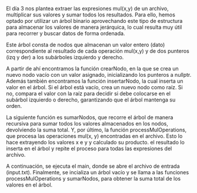 El día 3 nos plantea extraer las expresiones mul(x,y) de un archivo, multiplicar sus valores y sumar todos los resultados. Para ello, hemos optado por utilizar un árbol binario aprovechando este tipo de estructura para almacenar los valores de manera jerárquica, lo cual resulta muy útil para recorrer y buscar datos de forma ordenada.

Este árbol consta de nodos que almacenan un valor entero (dato) correspondiente al resultado de cada operación mul(x,y) y de dos punteros (izq y der) a los subárboles izquierdo y derecho.

A partir de ahí encontramos la función crearNodo, en la que se crea un nuevo nodo vacío con un valor asignado, inicializando los punteros a nullptr. Además también encontramos la función insertarNodo, la cual inserta un valor en el árbol. Si el árbol está vacío, crea un nuevo nodo como raíz. Si no, compara el valor con la raíz para decidir si debe colocarse en el subárbol izquierdo o derecho, garantizando que el árbol mantenga su orden.

La siguiente función es sumarNodos, que recorre el árbol de manera recursiva para sumar todos los valores almacenados en los nodos, devolviendo la suma total. Y, por último, la función processMulOperations, que procesa las operaciones mul(x, y) encontradas en el archivo. Esto lo hace extrayendo los valores x e y y calculado su producto. el resultado lo inserta en el árbol y repite el proceso para todas las expresiones del archivo.

A continuación, se ejecuta el main, donde se abre el archivo de entrada (input.txt). Finalmente, se incializa un árbol vacío y se llama a las funciones processMulOperations y sumarNodos, para obtener la suma total de los valores en el árbol.
